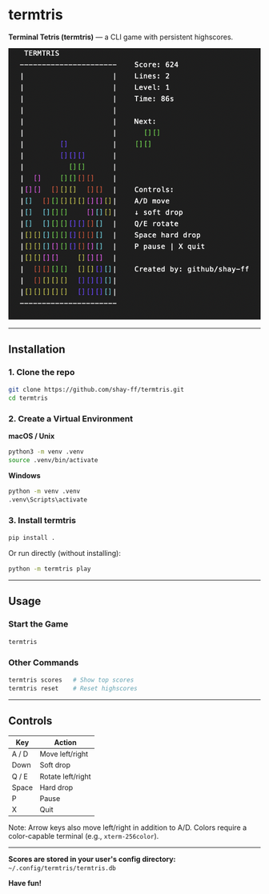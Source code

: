 # termtris

**Terminal Tetris (termtris)** — a CLI game with persistent highscores.

![Gameplay snapshot](images/snapshot.png)


---

## Installation

### 1. Clone the repo
```bash
git clone https://github.com/shay-ff/termtris.git
cd termtris
```
### 2. Create a Virtual Environment

**macOS / Unix**
```bash
python3 -m venv .venv
source .venv/bin/activate
```

**Windows**
```bash
python -m venv .venv
.venv\Scripts\activate
```

### 3. Install termtris

```bash
pip install .
```

Or run directly (without installing):

```bash
python -m termtris play
```

---

## Usage

### Start the Game

```bash
termtris
```

### Other Commands

```bash
termtris scores   # Show top scores
termtris reset    # Reset highscores
```

---

## Controls

| Key        | Action            |
|------------|-------------------|
| A / D      | Move left/right   |
| Down       | Soft drop         |
| Q / E      | Rotate left/right |
| Space      | Hard drop         |
| P          | Pause             |
| X          | Quit              |

Note: Arrow keys also move left/right in addition to A/D. Colors require a color-capable terminal (e.g., `xterm-256color`).

---

**Scores are stored in your user's config directory:**  
`~/.config/termtris/termtris.db`

**Have fun!**
